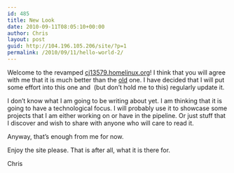 ```yaml
---
id: 485
title: New Look
date: 2010-09-11T08:05:10+00:00
author: Chris
layout: post
guid: http://104.196.105.206/site/?p=1
permalink: /2010/09/11/hello-world-2/
---
```

Welcome to the revamped <a title="the new look site" href="http://cj13579.homelinux.org" target="_self">cj13579.homelinux.org</a>! I think that you will agree with me that it is much better than the <a title="The old site" href="http://cj13579.dyndns-server.com/old" target="_self">old</a> one. I have decided that I will put some effort into this one and  (but don&#8217;t hold me to this) regularly update it.

I don&#8217;t know what I am going to be writing about yet. I am thinking that it is going to have a technological focus. I will probably use it to showcase some projects that I am either working on or have in the pipeline. Or just stuff that I discover and wish to share with anyone who will care to read it.

Anyway, that&#8217;s enough from me for now.

Enjoy the site please. That is after all, what it is there for.

Chris